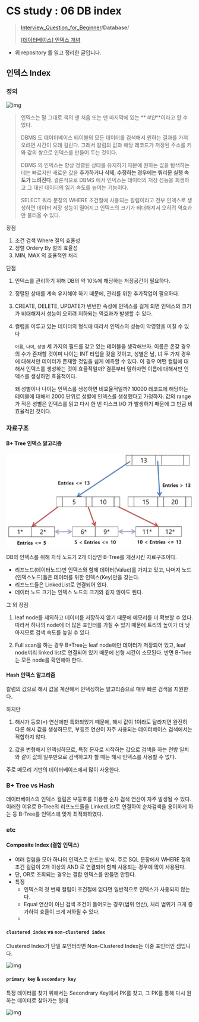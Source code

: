 # CS study : 06 DB index

> [Interview_Question_for_Beginner](https://github.com/JaeYeopHan/Interview_Question_for_Beginner)/**Database**/
>
> [[데이터베이스] 인덱스 개념](https://ssoonidev.tistory.com/12)

- 위 repository 를 읽고 정리한 글입니다.

## 인덱스 Index

### 정의

![img](https://blog.kakaocdn.net/dn/cQi8RP/btq8BkRrRfb/a5C0jH5pfSA2KKz7C9fB7k/img.png)

> 인덱스는 말 그대로 책의 맨 처음 또는 맨 마지막에 있는 **_색인_**이라고 할 수 있다.
>
> DBMS 도 데이터베이스 테이블의 모든 데이터를 검색해서 원하는 결과를 가져 오려면 시간이 오래 걸린다. 그래서 칼럼의 값과 해당 레코드가 저장된 주소를 키와 값의 쌍으로 인덱스를 만들어 두는 것이다.
>
> DBMS 의 인덱스는 항상 정렬된 상태를 유지하기 때문에 원하는 값을 탐색하는데는 빠르지만 새로운 값을 **추가하거나 삭제, 수정하는 경우에는 쿼리문 실행 속도가 느려진다**. 결론적으로 DBMS 에서 인덱스는 데이터의 저장 성능을 희생하고 그 대신 데이터의 읽기 속도를 높이는 기능이다.
>
> SELECT 쿼리 문장의 WHERE 조건절에 사용되는 칼럼이라고 전부 인덱스로 생성하면 데이터 저장 성능이 떨어지고 인덱스의 크기가 비대해져서 오히려 역효과만 불러올 수 있다.

장점

1. 조건 검색 Where 절의 효율성
2. 정렬 Ordery By 절의 효율성
3. MIN, MAX 의 효율적인 처리

단점

1. 인덱스를 관리하기 위해 DB의 약 10%에 해당하는 저장공간이 필요하다.

2. 정렬된 상태를 계속 유지해야 하기 때문에, 관리를 위한 추가작업이 필요하다.

3. CREATE, DELETE, UPDATE가 빈번한 속성에 인덱스를 걸게 되면 인덱스의 크기가 비대해져서 성능이 오히려 저하되는 역효과가 발생할 수 있다.

4. 컬럼을 이루고 있는 데이터의 형식에 따라서 인덱스의 성능이 악영향을 미칠 수 있다

   `이름`, `나이`, `성별` 세 가지의 필드를 갖고 있는 테이블을 생각해보자. 이름은 온갖 경우의 수가 존재할 것이며 나이는 INT 타입을 갖을 것이고, 성별은 남, 녀 두 가지 경우에 대해서만 데이터가 존재할 것임을 쉽게 예측할 수 있다. 이 경우 어떤 컬럼에 대해서 인덱스를 생성하는 것이 효율적일까? 결론부터 말하자면 이름에 대해서만 인덱스를 생성하면 효율적이다.

   왜 성별이나 나이는 인덱스를 생성하면 비효율적일까? 10000 레코드에 해당하는 테이블에 대해서 2000 단위로 성별에 인덱스를 생성했다고 가정하자. 값의 range 가 적은 성별은 인덱스를 읽고 다시 한 번 디스크 I/O 가 발생하기 때문에 그 만큼 비효율적인 것이다.

### 자료구조

#### B+ Tree 인덱스 알고리즘

![image-20220630201433186](index.assets/image-20220630201433186.png)

DB의 인덱스를 위해 자식 노드가 2개 이상인 B-Tree를 개선시킨 자료구조이다.

- 리프노드(데이터노드)만 인덱스와 함께 데이터(Value)를 가지고 있고, 나머지 노드(인덱스노드)들은 데이터를 위한 인덱스(Key)만을 갖는다.
- 리프노드들은 LinkedList로 연결되어 있다.
- 데이터 노드 크기는 인덱스 노드의 크기와 같지 않아도 된다.

그 외 장점

1. leaf node를 제외하고 데이터를 저장하지 않기 때문에 메모리를 더 확보할 수 있다. 따라서 하나의 node에 더 많은 포인터를 가질 수 있기 때문에 트리의 높이가 더 낮아지므로 검색 속도를 높일 수 있다.

2. Full scan을 하는 경우 B+Tree는 leaf node에만 데이터가 저장되어 있고, leaf node끼리 linked list로 연결되어 있기 때문에 선형 시간이 소모된다. 반면 B-Tree는 모든 node를 확인해야 한다.

#### Hash 인덱스 알고리즘

칼럼의 값으로 해시 값을 계산해서 인덱싱하는 알고리즘으로 매우 빠른 검색을 지원한다.

하지만

1.  해시가 등호(=) 연산에만 특화되었기 때문에, 해시 값이 1이라도 달라지면 완전히 다른 해시 값을 생성하므로, 부등호 연산이 자주 사용되는 데이터베이스 검색에서는 적합하지 않다.

2.  값을 변형해서 인덱싱하므로, 특정 문자로 시작하는 값으로 검색을 하는 전방 일치와 같이 값의 일부만으로 검색하고자 할 때는 해시 인덱스를 사용할 수 없다.

주로 메모리 기반의 데이터베이스에서 많이 사용한다.

### B+ Tree vs Hash

데이터베이스의 인덱스 컬럼은 부등호를 이용한 순차 검색 연산이 자주 발생될 수 있다. 이러한 이유로 B-Tree의 리프노드들을 LinkedList로 연결하여 순차검색을 용이하게 하는 등 B-Tree를 인덱스에 맞게 최적화하였다.

### etc

#### Composite Index (결합 인덱스)

- 여러 컬럼을 모아 하나의 인덱스로 만드는 방식. 주로 SQL 문장에서 WHERE 절의 조건 컬럼이 2개 이상의 AND 로 연결되어 함께 사용되는 경우에 많이 사용된다.
- 단, OR로 조회되는 경우는 결합 인덱스를 만들면 안된다.
- 특징
  - 인덱스의 첫 번째 컬럼이 조건절에 없다면 일반적으로 인덱스가 사용되지 않는다.
  - Equal 연산이 아닌 검색 조건이 들어오는 경우(범위 연산), 처리 범위가 크게 증가하여 효율이 크게 저하될 수 있다.
  - 

#### `clustered index` vs `non-clustered index`

Clustered Index가 단일 포인터라면 Non-Clustered Index는 이중 포인터인 셈입니다.

![img](https://velog.velcdn.com/images%2Fgillog%2Fpost%2Fae37c5e4-1050-45a1-8c60-8b228aa7cbc7%2F993319475C17BD2D01.jpg)

#### `primary key` & `secondary key `

특정 데이터를 찾기 위해서는 Secondrary Key에서 PK를 찾고, 그 PK를 통해 다시 원하는 데이터로 찾아가는 형태

![img](http://2.bp.blogspot.com/-qT7hXY_XFU8/VLji-IGwIOI/AAAAAAAAAOE/Ig6BP40Jar4/s1600/image2014-12-22%2B11-50-45.png)
